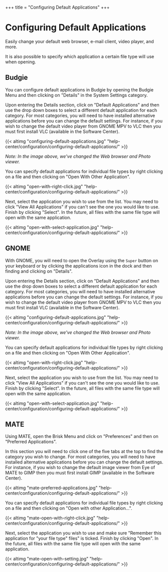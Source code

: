 +++
title = "Configuring Default Applications"
+++
# Configuring Default Applications

Easily change your default web browser, e-mail client, video player, and more.

It is also possible to specify which application a certain file type will use when opening.

## Budgie

You can configure default applications in Budgie by opening the Budgie Menu and then clicking on "Details" in the System Settings category.

Upon entering the Details section, click on "Default Applications" and then use the drop down boxes to select a different default application for each category.  For most categories, you will need to have installed alternative applications before you can change the default settings.  For instance, if you wish to change the default video player from GNOME MPV to VLC then you must first install VLC (available in the Software Center).

{{< altimg "configuring-default-applications.jpg" "help-center/configuration/configuring-default-applications/" >}}

*Note: In the image above, we've changed the Web browser and Photo viewer.*

You can specify default applications for individual file types by right clicking on a file and then clicking on "Open With Other Application".  

{{< altimg "open-with-right-click.jpg" "help-center/configuration/configuring-default-applications/" >}}

Next, select the application you wish to use from the list.  You may need to click "View All Applications" if you can't see the one you would like to use.  Finish by clicking "Select".  In the future, all files with the same file type will open with the same application.

{{< altimg "open-with-select-application.jpg" "help-center/configuration/configuring-default-applications/" >}}

## GNOME

With GNOME, you will need to open the Overlay using the `Super` button on your keyboard or by clicking the applications icon in the dock and then finding and clicking on "Details".

Upon entering the Details section, click on "Default Applications" and then use the drop down boxes to select a different default application for each category.  For most categories, you will need to have installed alternative applications before you can change the default settings.  For instance, if you wish to change the default video player from GNOME MPV to VLC then you must first install VLC (available in the Software Center).

{{< altimg "configuring-default-applications.jpg" "help-center/configuration/configuring-default-applications/" >}}

*Note: In the image above, we've changed the Web browser and Photo viewer.*

You can specify default applications for individual file types by right clicking on a file and then clicking on "Open With Other Application".  

{{< altimg "open-with-right-click.jpg" "help-center/configuration/configuring-default-applications/" >}}

Next, select the application you wish to use from the list.  You may need to click "View All Applications" if you can't see the one you would like to use.  Finish by clicking "Select".  In the future, all files with the same file type will open with the same application.

{{< altimg "open-with-select-application.jpg" "help-center/configuration/configuring-default-applications/" >}}

## MATE

Using MATE, open the Brisk Menu and click on "Preferences" and then on "Preferred Applications".

In this section you will need to click one of the five tabs at the top to find the category you wish to change.  For most categories, you will need to have installed alternative applications before you can change the default settings.  For instance, if you wish to change the default image viewer from Eye of MATE to GIMP then you must first install GIMP (available in the Software Center).

{{< altimg "mate-preferred-applications.jpg" "help-center/configuration/configuring-default-applications/" >}}

You can specify default applications for individual file types by right clicking on a file and then clicking on "Open with other Application...".  

{{< altimg "mate-open-with-right-click.jpg" "help-center/configuration/configuring-default-applications/" >}}

Next, select the application you wish to use and make sure "Remember this application for "your file type" files" is ticked.  Finish by clicking "Open".  In the future, all files with the same file type will open with the same application.

{{< altimg "mate-open-with-setting.jpg" "help-center/configuration/configuring-default-applications/" >}}
